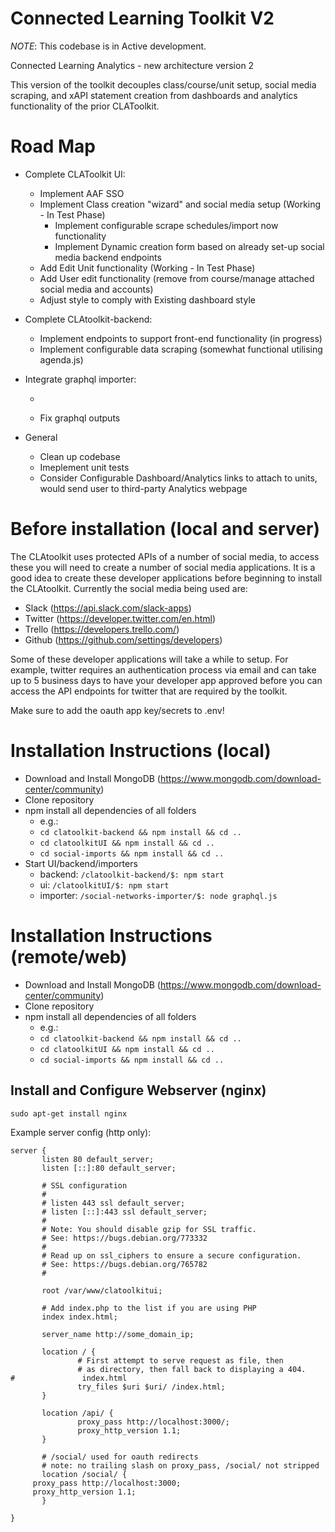 # Connected Learning Toolkit V2

*NOTE*: This codebase is in Active development.

Connected Learning Analytics - new architecture version 2

This version of the toolkit decouples class/course/unit setup, social media scraping, and xAPI statement creation from dashboards and analytics functionality of the
prior CLAToolkit. 

# Road Map
- Complete CLAToolkit UI:
  - Implement AAF SSO 
  - Implement Class creation "wizard" and social media setup (Working - In Test Phase)
    - Implement configurable scrape schedules/import now functionality
    - Implement Dynamic creation form based on already set-up social media backend endpoints 
  - Add Edit Unit functionality (Working - In Test Phase)
  - Add User edit functionality (remove from course/manage attached social media and accounts)
  - Adjust style to comply with Existing dashboard style
- Complete CLAtoolkit-backend:
  - Implement endpoints to support front-end functionality (in progress)
  - Implement configurable data scraping (somewhat functional utilising agenda.js)
- Integrate graphql importer:
  - ~~~Have graphql importer working with toolkit~~~
  - Fix graphql outputs

- General
  - Clean up codebase
  - Imeplement unit tests 
  - Consider Configurable Dashboard/Analytics links to attach to units, would send user to third-party Analytics webpage


# Before installation (local and server)

The CLAtoolkit uses protected APIs of a number of social media, to access these you will need to create a number of social media applications. It is a good idea to create these developer applications before beginning to install the CLAtoolkit. Currently the social media being used are:

- Slack (https://api.slack.com/slack-apps)
- Twitter (https://developer.twitter.com/en.html)
- Trello (https://developers.trello.com/)
- Github (https://github.com/settings/developers)

Some of these developer applications will take a while to setup. For example, twitter requires an authentication process via email and can take up to 5 business days to have your developer app approved before you can access the API endpoints for twitter that are required by the toolkit.

Make sure to add the oauth app key/secrets to .env!

# Installation Instructions (local)

- Download and Install MongoDB (https://www.mongodb.com/download-center/community)
- Clone repository
- npm install all dependencies of all folders
  - e.g.: 
  - ```cd clatoolkit-backend && npm install && cd ..```
  - ```cd clatoolkitUI && npm install && cd ..```
  - ```cd social-imports && npm install && cd ..```
- Start UI/backend/importers 
  - backend: ```/clatoolkit-backend/$: npm start```
  - ui: ```/clatoolkitUI/$: npm start```
  - importer: ```/social-networks-importer/$: node graphql.js```

# Installation Instructions (remote/web)
- Download and Install MongoDB (https://www.mongodb.com/download-center/community)
- Clone repository
- npm install all dependencies of all folders
  - e.g.: 
  - ```cd clatoolkit-backend && npm install && cd ..```
  - ```cd clatoolkitUI && npm install && cd ..```
  - ```cd social-imports && npm install && cd ..```

 ## Install and Configure Webserver (nginx)
 ```sudo apt-get install nginx```

 Example server config (http only):
 ```
 server {
        listen 80 default_server;
        listen [::]:80 default_server;

        # SSL configuration
        #
        # listen 443 ssl default_server;
        # listen [::]:443 ssl default_server;
        #
        # Note: You should disable gzip for SSL traffic.
        # See: https://bugs.debian.org/773332
        #
        # Read up on ssl_ciphers to ensure a secure configuration.
        # See: https://bugs.debian.org/765782
        #

        root /var/www/clatoolkitui;

        # Add index.php to the list if you are using PHP
        index index.html;

        server_name http://some_domain_ip;

        location / {
                # First attempt to serve request as file, then
                # as directory, then fall back to displaying a 404.
#               index.html
                try_files $uri $uri/ /index.html;
        }

        location /api/ {
                proxy_pass http://localhost:3000/;
                proxy_http_version 1.1;
        }

        # /social/ used for oauth redirects
        # note: no trailing slash on proxy_pass, /social/ not stripped
        location /social/ {
      proxy_pass http://localhost:3000;
      proxy_http_version 1.1;
        }

}
```


